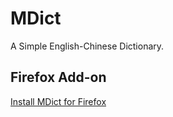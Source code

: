 MDict
=====

A Simple English-Chinese Dictionary.

Firefox Add-on
--------------

[Install MDict for Firefox](https://addons.mozilla.org/en-US/firefox/addon/mdict/)


